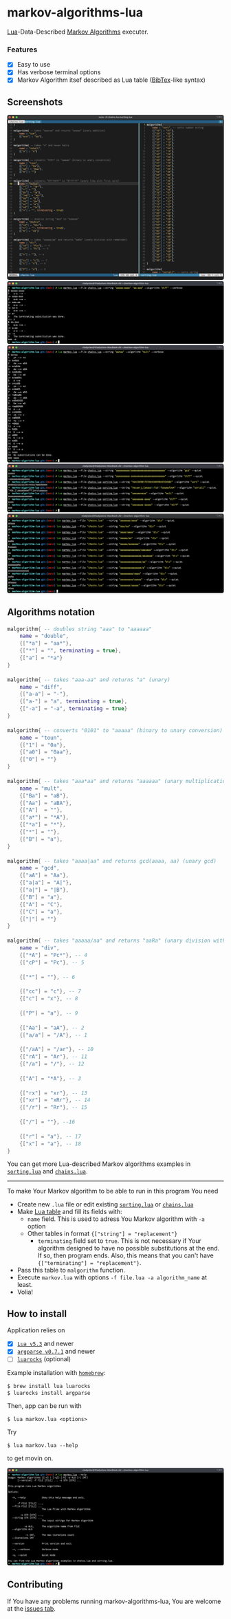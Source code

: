 # markov-algorithms-lua
[Lua][lua]-Data-Described [Markov Algorithms][malorithms] executer.

### Features
- [x] Easy to use
- [x] Has verbose terminal options 
- [x] Markov Algorithm itsef described as Lua table ([BibTex][bibtex]-like syntax)

## Screenshots
![Algorithms](images/algorithms.png)
![Running](images/run1.png)
![Running](images/run2.png)
![Running](images/run3.png)
![Running](images/run4.png)

## Algorithms notation

```lua
malgorithm{ -- doubles string "aaa" to "aaaaaa"
	name = "double",
	{["*a"] = "aa*"},
	{["*"] = "", terminating = true},
	{["a"] = "*a"}
}

malgorithm{ -- takes "aaa-aa" and returns "a" (unary)
	name = "diff",
	{["a-a"] = "-"},
	{["a-"] = "a", terminating = true},
	{["-a"] = "-a", terminating = true}
}

malgorithm{ -- converts "0101" to "aaaaa" (binary to unary conversion)
	name = "toun",
	{["1"] = "0a"},
	{["a0"] = "0aa"},
	{["0"] = ""}
}

malgorithm{ -- takes "aaa*aa" and returns "aaaaaa" (unary multiplication)
	name = "mult",
	{["Ba"] = "aB"},
	{["Aa"] = "aBA"},
	{["A"]  = ""},
	{["a*"] = "*A"},
	{["*a"] = "*"},
	{["*"] = ""},
	{["B"] = "a"},
}

malgorithm{ -- takes "aaaa|aa" and returns gcd(aaaa, aa) (unary gcd)
	name = "gcd",
	{["aA"] = "Aa"},
	{["a|a"] = "A|"},
	{["a|"] = "|B"},
	{["B"] = "a"},
	{["A"] = "C"},
	{["C"] = "a"},
	{["|"] = ""}
}

malgorithm{ -- takes "aaaaa/aa" and returns "aaRa" (unary division with remainder)
	name = "div",
	{["*A"] = "Pc*"}, -- 4
	{["cP"] = "Pc"}, -- 5

	{["*"] = ""}, -- 6

	{["cc"] = "c"}, -- 7
	{["c"] = "x"}, -- 8

	{["P"] = "a"}, -- 9

	{["Aa"] = "aA"}, -- 2
	{["a/a"] = "/A"}, -- 1

	{["/aA"] = "/ar"}, -- 10 
	{["rA"] = "Ar"}, -- 11
	{["/a"] = "/"}, -- 12

	{["A"] = "*A"}, -- 3

	{["rx"] = "xr"}, -- 13
	{["xr"] = "xRr"}, -- 14
	{["/r"] = "Rr"}, -- 15

	{["/"] = ""}, --16

	{["r"] = "a"}, -- 17
	{["x"] = "a"}, -- 18
}

```
You can get more Lua-described Markov algorithms examples in [`sorting.lua`][sorting] and [`chains.lua`][chains].

---
To make Your Markov algorithm to be able to run in this program You need
* Create new `.lua` file or edit existing [`sorting.lua`][sorting] or [`chains.lua`][chains]
* Make [Lua table][luatable] and fill its fields with:
    - `name` field. This is used to adress You Markov algorithm with `-a` option
    - Other tables in format `{["string"] = "replacement"}`
        - `terminating` field set to `true`. This is not necessary if Your algorithm designed to have no possible substitutions at the end. If so, then program ends. Also, this means that you can't have `{["terminating"] = "replacement"}`.
* Pass this table to `malgorithm` function. 
* Execute `markov.lua` with options `-f file.lua -a algorithm_name` at least.
* Volia!

## How to install
Application relies on
- [x] [`Lua v5.3`][lua] and newer
- [x] [`argparse v0.7.1`][argparse] and newer
- [ ] [`luarocks`][luarocks] (optional)

Example installation with [`homebrew`][brew]:
```shell-session
$ brew install lua luarocks
$ luarocks install argparse
```

Then, app can be run with

```
$ lua markov.lua <options>
```

 Try 

 ```
 $ lua markov.lua --help
 ```

 to get movin on.

![Help](images/help.png)

## Contributing
If You have any problems running markov-algorithms-lua, You are welcome at the [issues tab][issue].



[issue]: https://github.com/Dolfost/markov-algorithm-lua/issues
[malorithms]: https://en.wikipedia.org/wiki/Markov_algorithm

[sorting]:https://github.com/Dolfost/markov-algorithm-lua/blob/main/sorting.lua
[chains]: https://github.com/Dolfost/markov-algorithm-lua/blob/main/chains.lua

[lua]: https://www.lua.org
[argparse]: https://luarocks.org/modules/argparse/argparse
[luarocks]: https://luarocks.org

[bibtex]: https://en.wikipedia.org/wiki/BibTeX
[brew]: https://brew.sh
[luatable]: https://www.lua.org/pil/2.5.html
